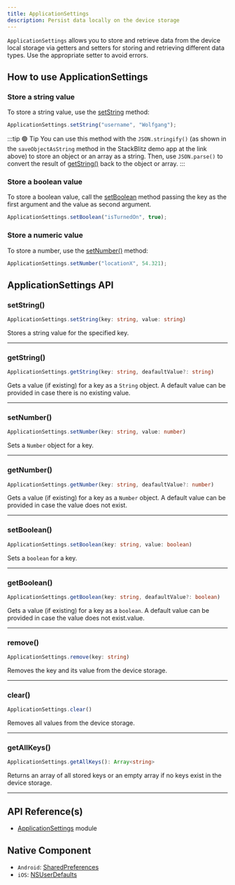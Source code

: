 ```yaml
---
title: ApplicationSettings
description: Persist data locally on the device storage
---
```


`ApplicationSettings` allows you to store and retrieve data from the device local storage via getters and setters for storing and retrieving different data types. Use the appropriate setter to avoid errors.

## How to use ApplicationSettings

<!-- https://stackblitz.com/edit/nativescript-stackblitz-templates-5ns4cv?file=app/main-view-model.ts -->

### Store a string value

To store a string value, use the [setString](#setstring) method:

```ts
ApplicationSettings.setString("username", "Wolfgang");
```
:::tip :green_circle: Tip
You can use this method with the `JSON.stringify()` (as shown in the `saveObjectAsString` method in the StackBlitz demo app at the link above) to store an object or an array as a string. Then, use `JSON.parse()` to convert the result of [getString()](#getstring) back to the object or array.
:::

### Store a boolean value

To store a boolean value, call the [setBoolean](#setboolean) method passing the key as the first argument and the value as second argument.

```ts
ApplicationSettings.setBoolean("isTurnedOn", true);
```

### Store a numeric value

To store a number, use the [setNumber()](#setnumber) method:

```ts
ApplicationSettings.setNumber("locationX", 54.321);
```

## ApplicationSettings API

### setString()

```ts
ApplicationSettings.setString(key: string, value: string)
```

Stores a string value for the specified key.

---

### getString()

```ts
ApplicationSettings.getString(key: string, deafaultValue?: string)
```

Gets a value (if existing) for a key as a `String` object. A default value can be provided in case there is no existing value.

---

### setNumber()

```ts
ApplicationSettings.setNumber(key: string, value: number)
```

Sets a `Number` object for a key.

---

### getNumber()

```ts
ApplicationSettings.getNumber(key: string, deafaultValue?: number)
```

Gets a value (if existing) for a key as a `Number` object. A default value can be provided in case the value does not exist.

---

### setBoolean()

```ts
ApplicationSettings.setBoolean(key: string, value: boolean)
```

Sets a `boolean` for a key.

---

### getBoolean()

```ts
ApplicationSettings.getBoolean(key: string, deafaultValue?: boolean)
```

Gets a value (if existing) for a key as a `boolean`.  A default value can be provided in case the value does not exist.value.

---

### remove()

```ts
ApplicationSettings.remove(key: string)
```

Removes the key and its value from the device storage.

---

### clear()

```ts
ApplicationSettings.clear()
```

Removes all values from the device storage.

---

### getAllKeys()

```ts
ApplicationSettings.getAllKeys(): Array<string>
```
Returns an array of all stored keys or an empty array if no keys exist in the device storage.

---


## API Reference(s)
- [ApplicationSettings](https://docs.nativescript.org/api-reference/modules#applicationsettings) module

## Native Component
- `Android`: [SharedPreferences](https://developer.android.com/reference/android/content/SharedPreferences)
- `iOS`: [NSUserDefaults](https://developer.apple.com/documentation/foundation/nsuserdefaults)
